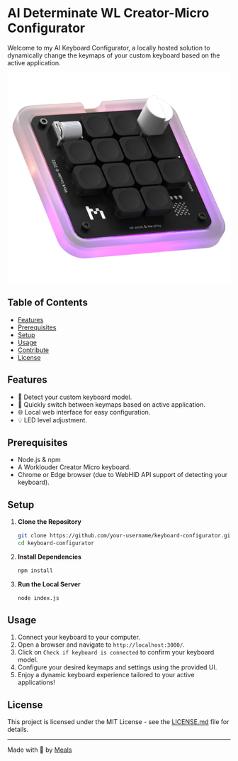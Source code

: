 # AI Determinate WL Creator-Micro Configurator

Welcome to my AI Keyboard Configurator, a locally hosted solution to dynamically change the keymaps of your custom keyboard based on the active application.

![Keyboard Image](./assets/wrklouder-creator-micro.png)

## Table of Contents

- [Features](#features)
- [Prerequisites](#prerequisites)
- [Setup](#setup)
- [Usage](#usage)
- [Contribute](#contribute)
- [License](#license)

## Features

- 🔌 Detect your custom keyboard model.
- 🔄 Quickly switch between keymaps based on active application.
- 🌐 Local web interface for easy configuration.
- 💡 LED level adjustment.

## Prerequisites

- Node.js & npm
- A Worklouder Creator Micro keyboard.
- Chrome or Edge browser (due to WebHID API support of detecting your keyboard).

## Setup

1. **Clone the Repository**

    ```bash
    git clone https://github.com/your-username/keyboard-configurator.git
    cd keyboard-configurator
    ```

2. **Install Dependencies**

    ```bash
    npm install
    ```

3. **Run the Local Server**

    ```bash
    node index.js
    ```

## Usage

1. Connect your keyboard to your computer.
2. Open a browser and navigate to `http://localhost:3000/`.
3. Click on `Check if keyboard is connected` to confirm your keyboard model.
4. Configure your desired keymaps and settings using the provided UI.
5. Enjoy a dynamic keyboard experience tailored to your active applications!

## License

This project is licensed under the MIT License - see the [LICENSE.md](LICENSE.md) file for details.

---

Made with 💙 by [Meals](https://github.com/emiliocramer)
